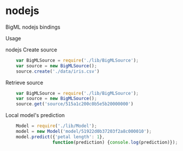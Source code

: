 nodejs
======

BigML nodejs bindings

Usage

nodejs
Create source 
```js
    var BigMLSource = require('./lib/BigMLSource');
    var source = new BigMLSource();
    source.create('./data/iris.csv')
```

Retrieve source

```js
    var BigMLSource = require('./lib/BigMLSource');
    var source = new BigMLSource();
    source.get('source/515a1c200c0b5e5b20000000')
```

Local model's prediction

```js
    Model = require('./lib/Model');
    model = new Model('model/51922d0b37203f2a8c000010');
    model.predict({'petal length': 1},
                  function(prediction) {console.log(prediction)});
```
